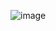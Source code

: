![image](https://github.com/nsinorov/Web-Development-Bootcamp-/assets/45227327/c6e5e428-1e4b-4e54-89f3-d602efaf1df4)

